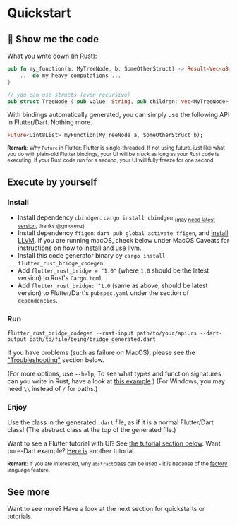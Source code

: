 # Quickstart

## 🧭 Show me the code

What you write down (in Rust):

```rust
pub fn my_function(a: MyTreeNode, b: SomeOtherStruct) -> Result<Vec<u8>> {
    ... do my heavy computations ...
}

// you can use structs (even recursive)
pub struct TreeNode { pub value: String, pub children: Vec<MyTreeNode> }
```

With bindings automatically generated, you can simply use the following API in Flutter/Dart. Nothing more.

```dart
Future<Uint8List> myFunction(MyTreeNode a, SomeOtherStruct b);
```

<sub>**Remark**: Why `Future` in Flutter: Flutter is single-threaded. If not using future, just like what you do with plain-old Flutter bindings, your UI will be *stuck* as long as your Rust code is executing. If your Rust code run for a second, your UI will fully freeze for one second.</sub> 

## Execute by yourself

### Install

* Install dependency `cbindgen`: `cargo install cbindgen` <sub>(may [need latest version](https://github.com/fzyzcjy/flutter_rust_bridge/issues/53#issuecomment-939588321), thanks @gmorenz)</sub>
* Install dependency `ffigen`:  `dart pub global activate ffigen`, and [install LLVM](https://pub.dev/packages/ffigen#installing-llvm). If you are running macOS, check below under MacOS Caveats for instructions on how to install and use llvm.
* Install this code generator binary by `cargo install flutter_rust_bridge_codegen`.
* Add `flutter_rust_bridge = "1.0"` (where `1.0` should be the latest version) to Rust's `Cargo.toml`.
* Add `flutter_rust_bridge: ^1.0` (same as above, should be latest version) to Flutter/Dart's `pubspec.yaml` under the section of `dependencies`.

### Run

```shell
flutter_rust_bridge_codegen --rust-input path/to/your/api.rs --dart-output path/to/file/being/bridge_generated.dart
```

If you have problems (such as failure on MacOS), please see the ["Troubleshooting"](https://github.com/fzyzcjy/flutter_rust_bridge#troubleshooting) section below.

(For more options, use `--help`; To see what types and function signatures can you write in Rust, have a look at [this example](https://github.com/fzyzcjy/flutter_rust_bridge/blob/master/frb_example/pure_dart/rust/src/api.rs).) (For Windows, you may need `\\` instead of `/` for paths.)

### Enjoy

Use the class in the generated `.dart` file, as if it is a normal Flutter/Dart class! (The abstract class at the top of the generated file.)

Want to see a Flutter tutorial with UI? See [the tutorial section below](https://github.com/fzyzcjy/flutter_rust_bridge#-tutorial-a-flutterrust-app). Want pure-Dart example? [Here is](https://github.com/fzyzcjy/flutter_rust_bridge#-tutorial-pure-dart) another tutorial.

<sub>**Remark**: If you are interested, why `abstract`class can be used - it is because of the [factory](https://dart.dev/guides/language/language-tour#factory-constructors) language feature.</sub>

## See more

Want to see more? Have a look at the next section for quickstarts or tutorials.